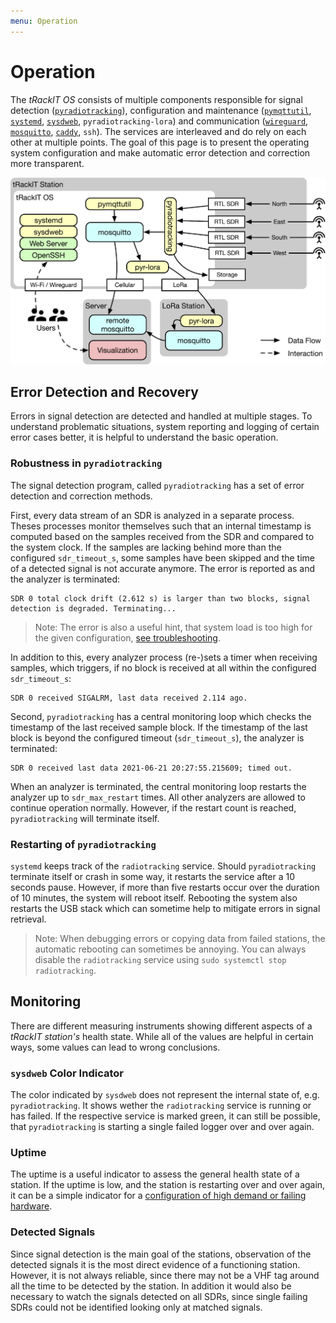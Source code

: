```yaml
---
menu: Operation
---
```


# Operation

The *tRackIT OS* consists of multiple components responsible for signal detection ([`pyradiotracking`](https://github.com/Nature40/pyradiotracking)), configuration and maintenance ([`pymqttutil`](https://github.com/Nature40/pymqttutil), [`systemd`](https://www.freedesktop.org/wiki/Software/systemd/), [`sysdweb`](https://github.com/ogarcia/sysdweb), `pyradiotracking-lora`) and communication ([`wireguard`](https://www.wireguard.com), [`mosquitto`](https://mosquitto.org), [`caddy`](https://caddyserver.com), `ssh`).
The services are interleaved and do rely on each other at multiple points.
The goal of this page is to present the operating system configuration and make automatic error detection and correction more transparent.

![Components of *tRackIT OS* visualized in a block diagram.](assets/tRackIT-OS-components.png)

## Error Detection and Recovery

Errors in signal detection are detected and handled at multiple stages. 
To understand problematic situations, system reporting and logging of certain error cases better, it is helpful to understand the basic operation.

### Robustness in `pyradiotracking`
The signal detection program, called `pyradiotracking` has a set of error detection and correction methods.

First, every data stream of an SDR is analyzed in a separate process. 
Theses processes monitor themselves such that an internal timestamp is computed based on the samples received from the SDR and compared to the system clock.
If the samples are lacking behind more than the configured `sdr_timeout_s`, some samples have been skipped and the time of a detected signal is not accurate anymore. 
The error is reported as and the analyzer is terminated:
```
SDR 0 total clock drift (2.612 s) is larger than two blocks, signal detection is degraded. Terminating...
```

> Note: The error is also a useful hint, that system load is too high for the given configuration, [see troubleshooting](troubleshooting#the-trackit-station-keeps-on-restarting).

In addition to this, every analyzer process (re-)sets a timer when receiving samples, which triggers, if no block is received at all within the configured `sdr_timeout_s`:
```
SDR 0 received SIGALRM, last data received 2.114 ago.
```

Second, `pyradiotracking` has a central monitoring loop which checks the timestamp of the last received sample block. 
If the timestamp of the last block is beyond the configured timeout (`sdr_timeout_s`), the analyzer is terminated:
```
SDR 0 received last data 2021-06-21 20:27:55.215609; timed out.
```

When an analyzer is terminated, the central monitoring loop restarts the analyzer up to `sdr_max_restart` times. 
All other analyzers are allowed to continue operation normally. 
However, if the restart count is reached, `pyradiotracking` will terminate itself.

### Restarting of `pyradiotracking`
`systemd` keeps track of the `radiotracking` service.
Should `pyradiotracking` terminate itself or crash in some way, it restarts the service after a 10 seconds pause.
However, if more than five restarts occur over the duration of 10 minutes, the system will reboot itself.
Rebooting the system also restarts the USB stack which can sometime help to mitigate errors in signal retrieval.

> Note: When debugging errors or copying data from failed stations, the automatic rebooting can sometimes be annoying. You can always disable the `radiotracking` service using `sudo systemctl stop radiotracking`.

## Monitoring 
There are different measuring instruments showing different aspects of a *tRackIT station's* health state.
While all of the values are helpful in certain ways, some values can lead to wrong conclusions.

### `sysdweb` Color Indicator
The color indicated by `sysdweb` does not represent the internal state of, e.g. `pyradiotracking`. 
It shows wether the `radiotracking` service is running or has failed. 
If the respective service is marked green, it can still be possible, that `pyradiotracking` is starting a single failed logger over and over again. 

### Uptime
The uptime is a useful indicator to assess the general health state of a station.
If the uptime is low, and the station is restarting over and over again, it can be a simple indicator for a [configuration of high demand or failing hardware](troubleshooting#the-trackit-station-keeps-on-restarting).

### Detected Signals
Since signal detection is the main goal of the stations, observation of the detected signals it is the most direct evidence of a functioning station.
However, it is not always reliable, since there may not be a VHF tag around all the time to be detected by the station.
In addition it would also be necessary to watch the signals detected on all SDRs, since single failing SDRs could not be identified looking only at matched signals. 
